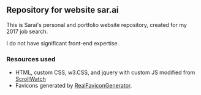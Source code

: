 ## Repository for website sar.ai

This is Sarai's personal and portfolio website repository, created for my 2017 job search.

I do not have significant front-end expertise.

### Resources used

* HTML, custom CSS, w3.CSS, and jquery with custom JS modified from [ScrollWatch](https://edull24.github.io/ScrollWatch/)
* Favicons generated by [RealFaviconGenerator](http://realfavicongenerator.net/).
